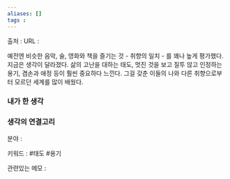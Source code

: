 ```yaml
---
aliases: []
tags :
---
```

출처 : 
URL : 

예전엔 비슷한 음악, 술, 영화와 책을 즐기는 것 - 취향의 일치 - 를 꽤나 높게 평가했다. 지금은 생각이 달라졌다. 삶의 고난을 대하는 태도, 멋진 것을 보고 질투 않고 인정하는 용기, 겸손과 애정 등이 훨씬 중요하다 느낀다. 그걸 갖춘 이들의 나와 다른 취향으로부터 모르던 세계를 많이 배웠다.

### 내가 한 생각

### 생각의 연결고리
분야 : 

키워드 : #태도 #용기 

관련있는 메모 : 